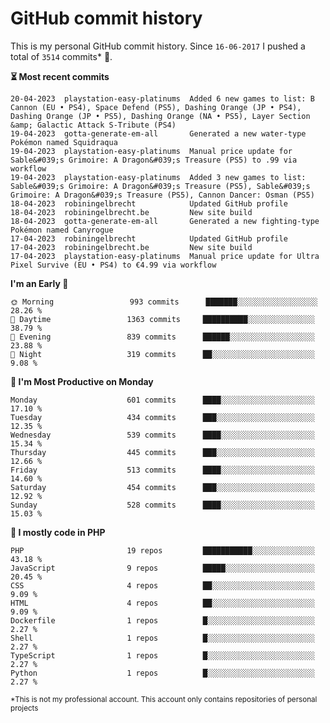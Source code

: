 # GitHub commit history
This is my personal GitHub commit history. Since <!--START_SECTION:first-commit-date-->`16-06-2017`<!--END_SECTION:first-commit-date--> I pushed a total of <!--START_SECTION:total-commit-count-->`3514`<!--END_SECTION:total-commit-count--> commits* 🎉.

<!--START_SECTION:most-recent-commits-->
**⏳ Most recent commits**
                                        
```text
20-04-2023  playstation-easy-platinums  Added 6 new games to list: B Cannon (EU • PS4), Space Defend (PS5), Dashing Orange (JP • PS4), Dashing Orange (JP • PS5), Dashing Orange (NA • PS5), Layer Section &amp; Galactic Attack S-Tribute (PS4)
19-04-2023  gotta-generate-em-all       Generated a new water-type Pokémon named Squidraqua
19-04-2023  playstation-easy-platinums  Manual price update for Sable&#039;s Grimoire: A Dragon&#039;s Treasure (PS5) to .99 via workflow
19-04-2023  playstation-easy-platinums  Added 3 new games to list: Sable&#039;s Grimoire: A Dragon&#039;s Treasure (PS5), Sable&#039;s Grimoire: A Dragon&#039;s Treasure (PS5), Cannon Dancer: Osman (PS5)
18-04-2023  robiningelbrecht            Updated GitHub profile
18-04-2023  robiningelbrecht.be         New site build
18-04-2023  gotta-generate-em-all       Generated a new fighting-type Pokémon named Canyrogue
17-04-2023  robiningelbrecht            Updated GitHub profile
17-04-2023  robiningelbrecht.be         New site build
17-04-2023  playstation-easy-platinums  Manual price update for Ultra Pixel Survive (EU • PS4) to €4.99 via workflow
```
<!--END_SECTION:most-recent-commits-->  

<!--START_SECTION:commits-per-day-time-->
**I&#039;m an Early 🐤**

```text
🌞 Morning                 993 commits      ███████░░░░░░░░░░░░░░░░░░   28.26 %
🌆 Daytime                 1363 commits     ██████████░░░░░░░░░░░░░░░   38.79 %
🌃 Evening                 839 commits      ██████░░░░░░░░░░░░░░░░░░░   23.88 %
🌙 Night                   319 commits      ██░░░░░░░░░░░░░░░░░░░░░░░   9.08 %
```
<!--END_SECTION:commits-per-day-time-->  

<!--START_SECTION:commits-per-weekday-->
**📅 I&#039;m Most Productive on Monday**

```text
Monday                    601 commits      ████░░░░░░░░░░░░░░░░░░░░░   17.10 %
Tuesday                   434 commits      ███░░░░░░░░░░░░░░░░░░░░░░   12.35 %
Wednesday                 539 commits      ████░░░░░░░░░░░░░░░░░░░░░   15.34 %
Thursday                  445 commits      ███░░░░░░░░░░░░░░░░░░░░░░   12.66 %
Friday                    513 commits      ████░░░░░░░░░░░░░░░░░░░░░   14.60 %
Saturday                  454 commits      ███░░░░░░░░░░░░░░░░░░░░░░   12.92 %
Sunday                    528 commits      ████░░░░░░░░░░░░░░░░░░░░░   15.03 %
```
<!--END_SECTION:commits-per-weekday-->  

<!--START_SECTION:repos-per-language-->
**💬 I mostly code in PHP**

```text
PHP                       19 repos         ███████████░░░░░░░░░░░░░░   43.18 %
JavaScript                9 repos          █████░░░░░░░░░░░░░░░░░░░░   20.45 %
CSS                       4 repos          ██░░░░░░░░░░░░░░░░░░░░░░░   9.09 %
HTML                      4 repos          ██░░░░░░░░░░░░░░░░░░░░░░░   9.09 %
Dockerfile                1 repos          █░░░░░░░░░░░░░░░░░░░░░░░░   2.27 %
Shell                     1 repos          █░░░░░░░░░░░░░░░░░░░░░░░░   2.27 %
TypeScript                1 repos          █░░░░░░░░░░░░░░░░░░░░░░░░   2.27 %
Python                    1 repos          █░░░░░░░░░░░░░░░░░░░░░░░░   2.27 %
```
<!--END_SECTION:repos-per-language-->  

<sub>*This is not my professional account. This account only contains repositories of personal projects</sub>

